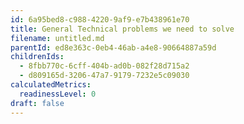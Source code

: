 ```yaml
---
id: 6a95bed8-c988-4220-9af9-e7b438961e70
title: General Technical problems we need to solve
filename: untitled.md
parentId: ed8e363c-0eb4-46ab-a4e8-90664887a59d
childrenIds:
  - 8fbb770c-6cff-404b-ad0b-082f28d715a2
  - d809165d-3206-47a7-9179-7232e5c09030
calculatedMetrics:
  readinessLevel: 0
draft: false
---
```


